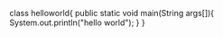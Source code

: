 class helloworld{
  public static void main(String args[]){
   System.out.println("hello world");
      }
     }
